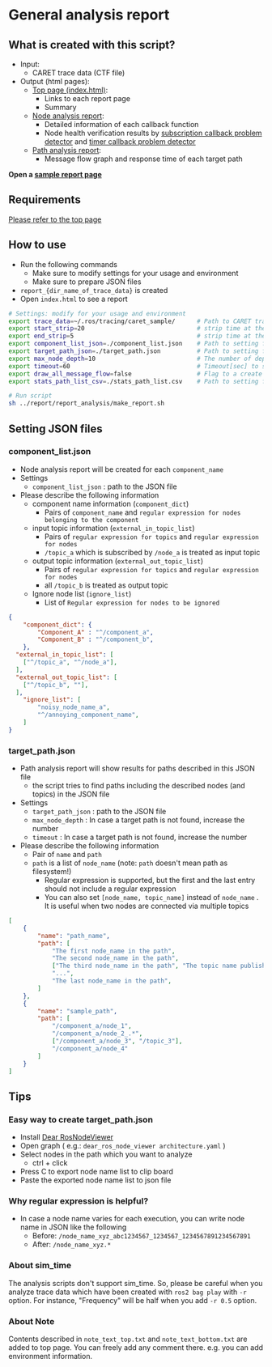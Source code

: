 # General analysis report

## What is created with this script?

- Input:
  - CARET trace data (CTF file)
- Output (html pages):
  - [Top page (index.html)](./):
    - Links to each report page
    - Summary
  - [Node analysis report](../analyze_node):
    - Detailed information of each callback function
    - Node health verification results by [subscription callback problem detector](../check_callback_sub) and [timer callback problem detector](../check_callback_timer)
  - [Path analysis report](../analyze_path):
    - Message flow graph and response time of each target path

<b>Open a [sample report page](https://tier4.github.io/CARET_report/)</b>

## Requirements

[Please refer to the top page](https://github.com/tier4/CARET_report#requirements)

## How to use

- Run the following commands
  - Make sure to modify settings for your usage and environment
  - Make sure to prepare JSON files
- `report_{dir_name_of_trace_data}` is created
- Open `index.html` to see a report

```sh
# Settings: modify for your usage and environment
export trace_data=~/.ros/tracing/caret_sample/      # Path to CARET trace data (CTF file)
export start_strip=20                               # strip time at the start [sec] for analysis
export end_strip=5                                  # strip time at the end [sec] for analysis
export component_list_json=./component_list.json    # Path to setting file you prepare
export target_path_json=./target_path.json          # Path to setting file you prepare
export max_node_depth=10                            # The number of depth to search path
export timeout=60                                   # Timeout[sec] to search path
export draw_all_message_flow=false                  # Flag to a create message flow graph for a whole time period (this will increase report creation time)
export stats_path_list_csv=./stats_path_list.csv    # Path to setting file you prepare

# Run script
sh ../report/report_analysis/make_report.sh
```

## Setting JSON files

### component_list.json

- Node analysis report will be created for each `component_name`
- Settings
  - `component_list_json` : path to the JSON file
- Please describe the following information
  - component name information (`component_dict`)
    - Pairs of `component_name` and `regular expression for nodes belonging to the component`
  - input topic information (`external_in_topic_list`)
    - Pairs of `regular expression for topics` and `regular expression for nodes`
    - `/topic_a` which is subscribed by `/node_a` is treated as input topic
  - output topic information (`external_out_topic_list`)
    - Pairs of `regular expression for topics` and `regular expression for nodes`
    - all `/topic_b` is treated as output topic
  - Ignore node list (`ignore_list`)
    - List of `Regular expression for nodes to be ignored`

```json:component_list.json
{
    "component_dict": {
        "Component_A" : "^/component_a",
        "Component_B" : "^/component_b",
    },
  "external_in_topic_list": [
    ["^/topic_a", "^/node_a"],
  ],
  "external_out_topic_list": [
    ["^/topic_b", ""],
  ],
    "ignore_list": [
        "noisy_node_name_a",
        "^/annoying_component_name",
    ]
}
```

### target_path.json

- Path analysis report will show results for paths described in this JSON file
  - the script tries to find paths including the described nodes (and topics) in the JSON file
- Settings
  - `target_path_json` : path to the JSON file
  - `max_node_depth` : In case a target path is not found, increase the number
  - `timeout` : In case a target path is not found, increase the number
- Please describe the following information
  - Pair of `name` and `path`
  - `path` is a list of `node_name` (note: `path` doesn't mean path as filesystem!)
    - Regular expression is supported, but the first and the last entry should not include a regular expression
    - You can also set `[node_name, topic_name]` instead of `node_name` . It is useful when two nodes are connected via multiple topics

```json:target_path.json
[
    {
        "name": "path_name",
        "path": [
            "The first node_name in the path",
            "The second node_name in the path",
            ["The third node_name in the path", "The topic name published or subscribed by the third node"]
            "...",
            "The last node_name in the path",
        ]
    },
    {
        "name": "sample_path",
        "path": [
            "/component_a/node_1",
            "/component_a/node_2_.*",
            ["/component_a/node_3", "/topic_3"],
            "/component_a/node_4"
        ]
    }
]
```

## Tips

### Easy way to create target_path.json

- Install [Dear RosNodeViewer](https://github.com/takeshi-iwanari/dear_ros_node_viewer)
- Open graph ( e.g.: `dear_ros_node_viewer architecture.yaml` )
- Select nodes in the path which you want to analyze
  - ctrl + click
- Press C to export node name list to clip board
- Paste the exported node name list to json file

### Why regular expression is helpful?

- In case a node name varies for each execution, you can write node name in JSON like the following
  - Before: `/node_name_xyz_abc1234567_1234567_1234567891234567891`
  - After: `/node_name_xyz.*`

### About sim_time

The analysis scripts don't support sim_time. So, please be careful when you analyze trace data which have been created with `ros2 bag play` with `-r` option. For instance, "Frequency" will be half when you add `-r 0.5` option.

### About Note

Contents described in `note_text_top.txt` and `note_text_bottom.txt` are added to top page. You can freely add any comment there. e.g. you can add environment information.
